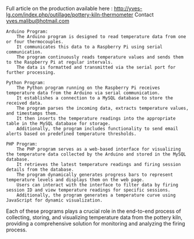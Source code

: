 Full article on the production available here : http://yves-lg.com/index.php/outillage/pottery-kiln-thermometer 
Contact yves.malibu@hotmail.com

    Arduino Program:
        The Arduino program is designed to read temperature data from one or four thermocouples.
        It communicates this data to a Raspberry Pi using serial communication.
        The program continuously reads temperature values and sends them to the Raspberry Pi at regular intervals.
        The data is formatted and transmitted via the serial port for further processing.

    Python Program:
        The Python program running on the Raspberry Pi receives temperature data from the Arduino via serial communication.
        It establishes a connection to a MySQL database to store the received data.
        The program parses the incoming data, extracts temperature values, and timestamps them.
        It then inserts the temperature readings into the appropriate table in the MySQL database for storage.
        Additionally, the program includes functionality to send email alerts based on predefined temperature thresholds.

    PHP Program:
        The PHP program serves as a web-based interface for visualizing the temperature data collected by the Arduino and stored in the MySQL database.
        It retrieves the latest temperature readings and firing session details from the database.
        The program dynamically generates progress bars to represent temperature levels and displays them on the web page.
        Users can interact with the interface to filter data by firing session ID and view temperature readings for specific sessions.
        Additionally, the program generates a temperature curve using JavaScript for dynamic visualization.

Each of these programs plays a crucial role in the end-to-end process of collecting, storing, and visualizing temperature data from the pottery kiln, providing a comprehensive solution for monitoring and analyzing the firing process.
